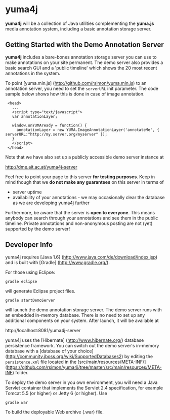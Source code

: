# yuma4j

__yuma4j__ will be a collection of Java utilities complementing the __yuma.js__ media annotation
system, including a basic annotation storage server.

## Getting Started with the Demo Annotation Server

__yuma4j__ includes a bare-bones annotation storage server you can use to make annotations on your
site permanent. The demo server also provides a basic search GUI and a 'public timeline'
which shows the 20 most recent annotations in the system.

To point [yuma.min.js] (http://github.com/rsimon/yuma.min.js) to an annotation server, you need to
set the ``serverURL`` init parameter. The code sample below shows how this is done in case of image
annotation.

     <head>
       ...
       <script type="text/javascript">
       var annotationLayer;
       
       window.onYUMAready = function() {
         annotationLayer = new YUMA.ImageAnnotationLayer('annotateMe', { serverURL:"http://my.server.org/myserver" });
       }
       </script>
     </head>
 
Note that we have also set up a publicly accessible demo server instance at

http://dme.ait.ac.at/yuma4j-server

Feel free to point your page to this server __for testing purposes__. Keep in mind though that 
we __do not make any guarantees__ on this server in terms of 

* server uptime
* availability of your annotations - we may occasionally clear the database as we are developing
  yuma4j further
  
Furthermore, be aware that the server is __open to everyone__. This means anybody can search through
your annotations and see them in the public timeline. Private annotations and non-anonymous posting
are not (yet) supported by the demo server!

## Developer Info

yuma4j requires [Java 1.6] (http://www.java.com/de/download/index.jsp) and is 
built with [Gradle] (http://www.gradle.org/).

For those using Eclipse:

``gradle eclipse``

will generate Eclipse project files.

``gradle startDemoServer``

will launch the demo annotation storage server. The demo server runs with an embedded in-memory
database. There is no need to set up any additional components on your system. After launch,
it will be available at 

http://localhost:8081/yuma4j-server

yuma4j uses the [Hibernate] (http://www.hibernate.org/) database persistence framework.
You can switch out the demo server's in-memory database with a
[database of your choice] (http://community.jboss.org/wiki/SupportedDatabases2) by
editing the ``persistence.xml`` file located in the [src/main/resources/META-INF/]
(https://github.com/rsimon/yuma4j/tree/master/src/main/resources/META-INF) folder.

To deploy the demo server in you own environment, you will need a Java Servlet container
that implements the Servlet 2.4 specification, for example Tomcat 5.5 (or higher) or Jetty 6
(or higher). Use 

``gradle war`` 

To build the deployable Web archive (.war) file.
